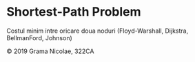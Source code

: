# Shortest-Path Problem

Costul minim intre oricare doua noduri (Floyd-Warshall, Dijkstra, BellmanFord, Johnson)

© 2019 Grama Nicolae, 322CA
